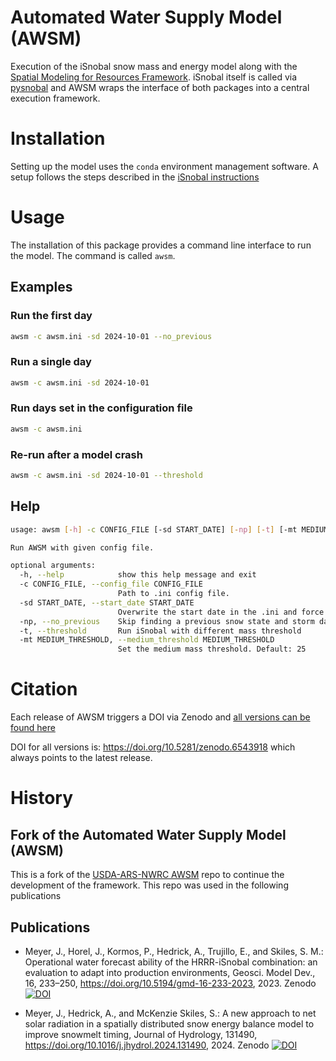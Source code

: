 # Automated Water Supply Model (AWSM)
Execution of the iSnobal snow mass and energy model along with the 
[Spatial Modeling for Resources Framework](https://github.com/iSnobal/smrf). iSnobal
itself is called via [pysnobal](https://github.com/iSnobal/pysnobal) and AWSM
wraps the interface of both packages into a central execution framework.

# Installation
Setting up the model uses the `conda` environment management software.
A setup follows the steps described in the
[iSnobal instructions](https://github.com/iSnobal/model_setup)

# Usage
The installation of this package provides a command line interface to run the model.
The command is called `awsm`.

## Examples
### Run the first day
```bash
awsm -c awsm.ini -sd 2024-10-01 --no_previous
```

### Run a single day
```bash
awsm -c awsm.ini -sd 2024-10-01
```

### Run days set in the configuration file
```bash
awsm -c awsm.ini
```

### Re-run after a model crash
```bash
awsm -c awsm.ini -sd 2024-10-01 --threshold
```

## Help
```bash
usage: awsm [-h] -c CONFIG_FILE [-sd START_DATE] [-np] [-t] [-mt MEDIUM_THRESHOLD]

Run AWSM with given config file.

optional arguments:
  -h, --help            show this help message and exit
  -c CONFIG_FILE, --config_file CONFIG_FILE
                        Path to .ini config file.
  -sd START_DATE, --start_date START_DATE
                        Overwrite the start date in the .ini and force a single day run. Format: YYYYMMDD or YYYY-MM-DD
  -np, --no_previous    Skip finding a previous snow state and storm day file. Usually used when running the first day.
  -t, --threshold       Run iSnobal with different mass threshold
  -mt MEDIUM_THRESHOLD, --medium_threshold MEDIUM_THRESHOLD
                        Set the medium mass threshold. Default: 25
```

# Citation
Each release of AWSM triggers a DOI via Zenodo and 
[all versions can be found here](https://zenodo.org/search?q=parent.id%3A6543918&f=allversions%3Atrue&l=list&p=1&s=10&sort=version)

DOI for all versions is: https://doi.org/10.5281/zenodo.6543918
which always points to the latest release.

# History
## Fork of the Automated Water Supply Model (AWSM)

This is a fork of the [USDA-ARS-NWRC AWSM](https://github.com/USDA-ARS-NWRC/awsm) repo
to continue the development of the framework.
This repo was used in the following publications

## Publications
* Meyer, J., Horel, J., Kormos, P., Hedrick, A., Trujillo, E., and Skiles, S. M.: Operational water forecast ability of the HRRR-iSnobal combination: an evaluation to adapt into production environments, Geosci. Model Dev., 16, 233–250, https://doi.org/10.5194/gmd-16-233-2023, 2023.
  Zenodo [![DOI](https://zenodo.org/badge/DOI/10.5281/zenodo.7452230.svg)](https://doi.org/10.5281/zenodo.7452230)

* Meyer, J., Hedrick, A., and McKenzie Skiles, S.: A new approach to net solar radiation in a spatially distributed snow energy balance model to improve snowmelt timing, Journal of Hydrology, 131490, https://doi.org/10.1016/j.jhydrol.2024.131490, 2024.
  Zenodo [![DOI](https://zenodo.org/badge/DOI/10.5281/zenodo.11245701.svg)](https://doi.org/10.5281/zenodo.11245701)
